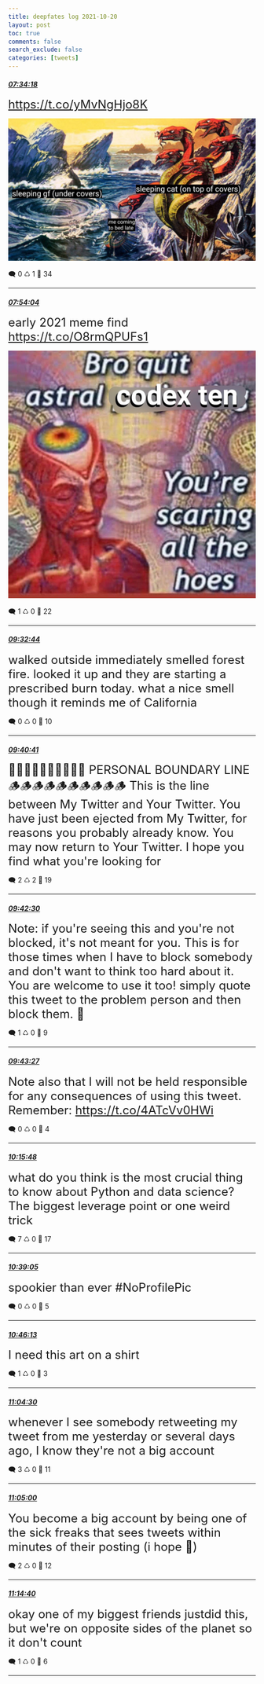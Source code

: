 ```yaml
---
title: deepfates log 2021-10-20
layout: post
toc: true
comments: false
search_exclude: false
categories: [tweets]
---
```



#### <a href = "https://twitter.com/deepfates/status/1450817656857190401">*07:34:18*</a>

<font size="5"> https://t.co/yMvNgHjo8K</font>

![image from twitter](/images/from_twitter/FCJW-E9WUAQIbxb.jpg)


🗨️ 0 ♺ 1 🤍  34   

---
    
#### <a href = "https://twitter.com/deepfates/status/1450822628604882947">*07:54:04*</a>

<font size="5">early 2021 meme find  https://t.co/O8rmQPUFs1</font>

![image from twitter](/images/from_twitter/FCJbdbFWYAAZUAk.jpg)


🗨️ 1 ♺ 0 🤍  22   

---
    
#### <a href = "https://twitter.com/deepfates/status/1450847458544717826">*09:32:44*</a>

<font size="5">walked outside immediately smelled forest fire. looked it up and they are starting a prescribed burn today. what a nice smell though it reminds me of California</font>



🗨️ 0 ♺ 0 🤍  10   

---
    
#### <a href = "https://twitter.com/deepfates/status/1450849461576609802">*09:40:41*</a>

<font size="5">🌲🌲🌲🌲🌲🌲🌲🌲🌲🌲 PERSONAL BOUNDARY LINE 🪵🪵🪵🪵🪵🪵🪵🪵🪵🪵  This is the line between My Twitter and Your Twitter. You have just been ejected from My Twitter, for reasons you probably already know.   You may now return to Your Twitter. I hope you find what you're looking for</font>



🗨️ 2 ♺ 2 🤍  19   

---
    
#### <a href = "https://twitter.com/deepfates/status/1450849918009085959">*09:42:30*</a>

<font size="5">Note: if you're seeing this and you're not blocked, it's not meant for you.   This is for those times when I have to block somebody and don't want to think too hard about it.  You are welcome to use it too! simply quote this tweet to the problem person and then block them.   🥰</font>



🗨️ 1 ♺ 0 🤍  9   

---
    
#### <a href = "https://twitter.com/deepfates/status/1450850157587832832">*09:43:27*</a>

<font size="5">Note also that I will not be held responsible for any consequences of using this tweet.  Remember:   https://t.co/4ATcVv0HWi</font>



🗨️ 0 ♺ 0 🤍  4   

---
    
#### <a href = "https://twitter.com/deepfates/status/1450858298526388224">*10:15:48*</a>

<font size="5">what do you think is the most crucial thing to know about Python and data science? The biggest leverage point or one weird trick</font>



🗨️ 7 ♺ 0 🤍  17   

---
    
#### <a href = "https://twitter.com/deepfates/status/1450864156404588549">*10:39:05*</a>

<font size="5">spookier than ever #NoProfilePic</font>



🗨️ 0 ♺ 0 🤍  5   

---
    
#### <a href = "https://twitter.com/deepfates/status/1450865953487691787">*10:46:13*</a>

<font size="5">I need this art on a shirt</font>



🗨️ 1 ♺ 0 🤍  3   

---
    
#### <a href = "https://twitter.com/deepfates/status/1450870551942107136">*11:04:30*</a>

<font size="5">whenever I see somebody retweeting my tweet from me yesterday or several days ago, I know they're not a big account</font>



🗨️ 3 ♺ 0 🤍  11   

---
    
#### <a href = "https://twitter.com/deepfates/status/1450870679369256968">*11:05:00*</a>

<font size="5">You become a big account by being one of the sick freaks that sees tweets within minutes of their posting (i hope 🥺)</font>



🗨️ 2 ♺ 0 🤍  12   

---
    
#### <a href = "https://twitter.com/deepfates/status/1450873111218425857">*11:14:40*</a>

<font size="5">okay one of my biggest friends justdid this, but we're on opposite sides of the planet so it don't count</font>



🗨️ 1 ♺ 0 🤍  6   

---
    
            
